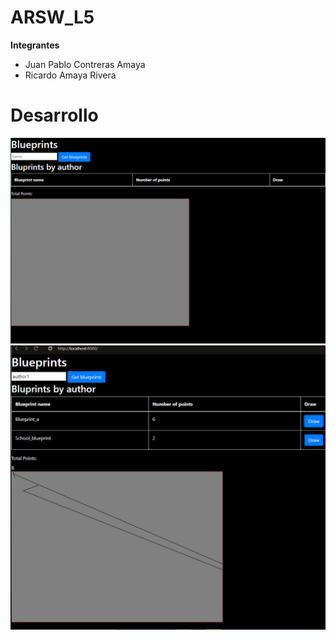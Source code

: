 # ARSW_L5
**Integrantes**
- Juan Pablo Contreras Amaya
- Ricardo Amaya Rivera
# Desarrollo
![](https://github.com/JuanC-358/ARSW_L5/blob/main/img/1.PNG?raw=true)
![](https://github.com/JuanC-358/ARSW_L5/blob/main/img/2.PNG?raw=true)